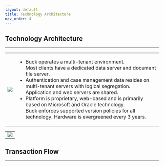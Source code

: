 ```yaml
---
layout: default
title: Technology Architecture
nav_order: 4
---
```


## Technology Architecture
<hr class="hr-no-bottom-margin"/>

<table>
  <tr>
    <td><img src="https://user-images.githubusercontent.com/20475336/178668670-ae46458f-7c94-4e97-9cf7-d49015973826.png"></td>
    <td>
      <ul>
        <li>Buck operates a multi-tenant environment.</br> Most clients have a dedicated data server and document file server.</li>
      <li>Authentication and case management data resides on</br> multi-tenant servers with logical segregation.  Application and web servers are shared.</li>
      <li>Platform is proprietary, web-based and is primarily based on Microsoft and Oracle technology. 
      </br>Buck enforces supported version policies for all technology. Hardware is evergreened every 3 years.</li>
      </ul>
    </td>
  </tr>
</table>
<table>
  <tr>
    <td><img src="https://user-images.githubusercontent.com/20475336/178668423-31f748b3-7fca-4b91-9b7d-1cad3b4d5159.png"></td>
  </tr>
</table>

## Transaction Flow
<hr class="hr-no-bottom-margin"/>
